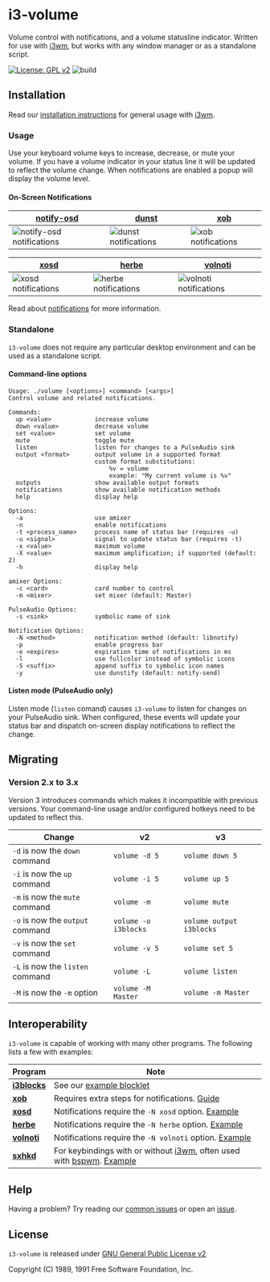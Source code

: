 # i3-volume

Volume control with notifications, and a volume statusline indicator. Written for use with [i3wm], but works with any window manager or as a standalone script.

[![License: GPL v2][license-badge]][license] ![build][build]

## Installation

Read our [installation instructions](https://github.com/hastinbe/i3-volume/wiki/Installation) for general usage with [i3wm].

### Usage

Use your keyboard volume keys to increase, decrease, or mute your volume. If you have a volume indicator in your status line it will be updated to reflect the volume change. When notifications are enabled a popup will display the volume level.


#### On-Screen Notifications

| [notify-osd] | [dunst] | [xob] |
| ------------ | ------- | ----- |
| ![notify-osd notifications](https://github.com/hastinbe/i3-volume/wiki/images/notify-osd.png) | ![dunst notifications](https://github.com/hastinbe/i3-volume/wiki/images/dunst.png) | ![xob notifications](https://github.com/hastinbe/i3-volume/wiki/images/xob.png) |

| [xosd] | [herbe] | [volnoti] |
| ------ | ------- | --------- |
| ![xosd notifications](https://github.com/hastinbe/i3-volume/wiki/images/xosd.png) | ![herbe notifications](https://github.com/hastinbe/i3-volume/wiki/images/herbe.png) | ![volnoti notifications](https://github.com/hastinbe/i3-volume/wiki/images/volnoti.png)

Read about [notifications](https://github.com/hastinbe/i3-volume/wiki/Notifications) for more information.

### Standalone

`i3-volume` does not require any particular desktop environment and can be used as a standalone script.

#### Command-line options
```
Usage: ./volume [<options>] <command> [<args>]
Control volume and related notifications.

Commands:
  up <value>            increase volume
  down <value>          decrease volume
  set <value>           set volume
  mute                  toggle mute
  listen                listen for changes to a PulseAudio sink
  output <format>       output volume in a supported format
                        custom format substitutions:
                            %v = volume
                            example: "My current volume is %v"
  outputs               show available output formats
  notifications         show available notification methods
  help                  display help

Options:
  -a                    use amixer
  -n                    enable notifications
  -t <process_name>     process name of status bar (requires -u)
  -u <signal>           signal to update status bar (requires -t)
  -x <value>            maximum volume
  -X <value>            maximum amplification; if supported (default: 2)
  -h                    display help

amixer Options:
  -c <card>             card number to control
  -m <mixer>            set mixer (default: Master)

PulseAudio Options:
  -s <sink>             symbolic name of sink

Notification Options:
  -N <method>           notification method (default: libnotify)
  -p                    enable progress bar
  -e <expires>          expiration time of notifications in ms
  -l                    use fullcolor instead of symbolic icons
  -S <suffix>           append suffix to symbolic icon names
  -y                    use dunstify (default: notify-send)
```

#### Listen mode (PulseAudio only)

Listen mode (`listen` comand) causes `i3-volume` to listen for changes on your PulseAudio sink. When configured, these events will update your status bar and dispatch on-screen display notifications to reflect the change.

## Migrating

### Version 2.x to 3.x

Version 3 introduces commands which makes it incompatible with previous versions. Your command-line usage and/or configured hotkeys need to be updated to reflect this.

| Change | v2 | v3 |
| ------ | -- | -- |
| `-d` is now the `down` command | `volume -d 5` | `volume down 5` |
| `-i` is now the `up` command | `volume -i 5` | `volume up 5` |
| `-m` is now the `mute` command | `volume -m` | `volume mute` |
| `-o` is now the `output` command | `volume -o i3blocks` | `volume output i3blocks` |
| `-v` is now the `set` command | `volume -v 5` | `volume set 5` |
| `-L` is now the `listen` command | `volume -L` | `volume listen` |
| `-M` is now the `-m` option | `volume -M Master` | `volume -m Master` |

## Interoperability

`i3-volume` is capable of working with many other programs. The following lists a few with examples:

| Program | Note |
| ---------- | ----- |
| **[i3blocks]** | See our [example blocklet](https://github.com/hastinbe/i3-volume/wiki/Usage-with-i3blocks) |
| **[xob]** | Requires extra steps for notifications. [Guide](https://github.com/hastinbe/i3-volume/wiki/Usage-with-xob) |
| **[xosd]** | Notifications require the `-N xosd` option. [Example](https://github.com/hastinbe/i3-volume/wiki/Usage-with-XOSD)
| **[herbe]** | Notifications require the `-N herbe` option. [Example](https://github.com/hastinbe/i3-volume/wiki/Usage-with-herbe)
| **[volnoti]** | Notifications require the `-N volnoti` option. [Example](https://github.com/hastinbe/i3-volume/wiki/Usage-with-volnoti)
| **[sxhkd]** | For keybindings with or without [i3wm], often used with [bspwm]. [Example](https://github.com/hastinbe/i3-volume/wiki/Keybindings#sxkhd)

## Help

Having a problem? Try reading our [common issues](https://github.com/hastinbe/i3-volume/wiki/Common-Issues) or open an [issue](https://github.com/hastinbe/i3-volume/issues/new).

## License
`i3-volume` is released under [GNU General Public License v2][license]

Copyright (C) 1989, 1991 Free Software Foundation, Inc.

[alsa-utils]: https://alsa.opensrc.org/Alsa-utils
[bspwm]: https://github.com/baskerville/bspwm
[build]: https://travis-ci.org/hastinbe/i3-volume.svg?branch=master
[dunst]: https://dunst-project.org
[herbe]: https://github.com/dudik/herbe
[i3blocks]: https://github.com/vivien/i3blocks
[i3status]: https://github.com/i3/i3status
[i3wm]: https://i3wm.org
[libnotify]: https://developer.gnome.org/libnotify
[license]: https://www.gnu.org/licenses/gpl-2.0.en.html
[license-badge]: https://img.shields.io/badge/License-GPL%20v2-blue.svg
[logo]: assets/logo.svg
[notify-osd]: https://launchpad.net/notify-osd
[pulseaudio-utils]: https://www.freedesktop.org/wiki/Software/PulseAudio/
[sxhkd]: https://github.com/baskerville/sxhkd
[volnoti]: https://github.com/davidbrazdil/volnoti
[wiki]: https://github.com/hastinbe/i3-volume/wiki
[xob]: https://github.com/florentc/xob
[xosd]: https://sourceforge.net/projects/libxosd/

